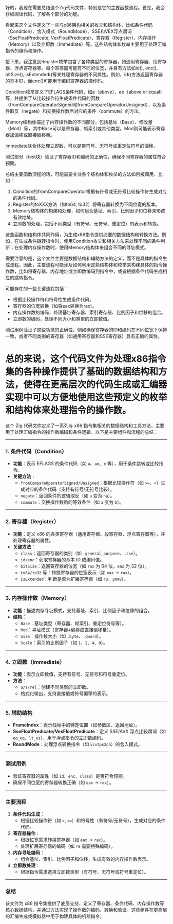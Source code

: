好的，我现在需要总结这个Zig代码文件，特别是它的主要函数流程。首先，我会仔细阅读代码，了解各个部分的功能。

看起来这个文件定义了一些与x86架构相关的枚举和结构体，比如条件代码（Condition）、舍入模式（RoundMode）、SSE和VEX浮点谓词（SseFloatPredicate, VexFloatPredicate）、寄存器（Register）、内存操作（Memory）以及立即数（Immediate）等。这些结构体和枚举主要用于处理汇编指令的编码和操作。

接下来，我注意到Register枚举包含了各种类型的寄存器，如通用寄存器、段寄存器、浮点寄存器等。每个寄存器可能有不同的位宽，并且有方法如id(), enc(), bitSize(), isExtended()等来处理寄存器的不同属性。例如，id()方法返回寄存器的基本ID，而enc()可能用于编码寄存器的操作码。

Condition枚举定义了EFLAGS条件代码，如a（above）、ae（above or equal）等，并提供了从比较操作符生成条件代码的函数（fromCompareOperatorSigned和fromCompareOperatorUnsigned），以及条件取反（negate）和交换操作数后对应的条件（commute）的方法。

Memory结构体描述了内存操作数的不同部分，包括基址（Base）、修改量（Mod）等，其中Base可以是寄存器、帧索引或其他类型。Mod则可能表示寄存器加偏移或直接偏移量。

Immediate联合体处理立即数，可以是带符号、无符号或重定位符号的偏移。

测试部分（test块）验证了寄存器ID和编码的正确性，确保不同寄存器的属性符合预期。

总结主要函数流程的话，可能需要关注各个结构体和枚举的方法如何被调用，比如：

1. Condition的fromCompareOperator根据有符号或无符号比较操作符生成对应的条件代码。
2. Register的toXXX方法（如to64, to32）将寄存器转换为不同位宽的版本。
3. Memory结构体的构建和处理，如何组合基址、索引、比例因子和位移来形成有效地址。
4. 立即数的处理，包括不同类型（有符号、无符号、重定位）的表示和转换。

这些函数和结构体共同作用，为生成x86指令提供必要的数据结构和转换方法。例如，在生成条件跳转指令时，使用Condition枚举和相关方法来处理不同的条件判断；在处理内存操作数时，使用Memory结构体来组合不同的寻址模式。

需要注意的是，这个文件主要是数据结构和辅助方法的定义，而不是具体的指令生成流程。因此，主要流程可能涉及如何利用这些结构体和枚举来构建具体的指令操作数，比如将寄存器、内存地址或立即数编码到指令中，或者根据条件代码生成相应的跳转指令。

可能存在的一些关键流程包括：

- 根据比较操作符和符号性生成条件代码。
- 寄存器的位宽转换（如将eax转换为rax）。
- 内存操作数的编码，处理基址寄存器、索引寄存器、比例因子和位移的组合。
- 立即数的编码，处理不同大小和类型的立即数值。

测试用例验证了这些功能的正确性，例如确保寄存器的ID和编码在不同位宽下保持一致，或者不同类别的寄存器（如通用寄存器和SSE寄存器）具有正确的属性。

总的来说，这个代码文件为处理x86指令集的各种操作提供了基础的数据结构和方法，使得在更高层次的代码生成或汇编器实现中可以方便地使用这些预定义的枚举和结构体来处理指令的操作数。
================================================
这个 Zig 代码文件定义了一系列与 x86 指令集相关的数据结构和工具方法，主要用于处理汇编指令的操作数编码和条件逻辑。以下是主要组件和流程的总结：

---

### **1. 条件代码（Condition）**
- **功能**：表示 EFLAGS 的条件代码（如 `a`、`ae`、`e` 等），用于条件跳转或比较指令。
- **关键方法**：
  - `fromCompareOperatorSigned/Unsigned`：根据比较操作符（如 `>=`、`<`）生成对应的条件代码（支持有符号/无符号比较）。
  - `negate`：返回条件的逻辑取反（如 `a` 变为 `na`）。
  - `commute`：交换操作数后的等效条件（如 `a` 变为 `b`）。

---

### **2. 寄存器（Register）**
- **功能**：定义 x86 的各类寄存器（通用寄存器、段寄存器、浮点寄存器等），并处理寄存器的属性。
- **关键方法**：
  - `class`：返回寄存器的类别（如 `.general_purpose`、`.sse`）。
  - `id/enc`：获取寄存器的基本 ID 或编码值。
  - `bitSize`：返回寄存器的位宽（如 `rax` 为 64 位，`eax` 为 32 位）。
  - `to64/to32` 等：转换寄存器的位宽表示（如 `eax` → `rax`）。
  - `isExtended`：判断是否为扩展寄存器（如 `r8`、`ymm8`）。

---

### **3. 内存操作数（Memory）**
- **功能**：描述内存寻址模式，支持基址、索引、比例因子和位移的组合。
- **结构**：
  - `Base`：基址类型（寄存器、帧索引、重定位符号等）。
  - `Mod`：寻址模式（寄存器+偏移或直接偏移量）。
  - `Size`：操作数大小（如 `.byte`、`.qword`）。
  - `Scale`：索引的比例因子（如 `1`、`2`、`4`、`8`）。

---

### **4. 立即数（Immediate）**
- **功能**：表示立即数值，支持有符号、无符号和符号重定位。
- **方法**：
  - `u/s/rel`：创建不同类型的立即数。
  - 格式化输出，支持直接值或符号偏移的表示。

---

### **5. 辅助结构**
- **FrameIndex**：表示栈帧中的特定位置（如参数区、返回地址）。
- **SseFloatPredicate/VexFloatPredicate**：定义 SSE/AVX 浮点比较谓词（如 `eq_oq`、`lt_os`），用于浮点指令的立即数编码。
- **RoundMode**：处理浮点转换指令（如 `vcvtps2ph`）的舍入模式。

---

### **测试用例**
- 验证寄存器的属性（如 `id`、`enc`、`class`）是否符合预期。
- 确保不同位宽的寄存器转换正确（如 `eax` → `rax`）。

---

### **主要流程**
1. **条件代码生成**：
   - 根据比较操作符（如 `>`, `<=`）和符号性（有符号/无符号），生成对应的条件代码。
2. **寄存器操作**：
   - 根据位宽需求转换寄存器（如 `eax` → `rax`）。
   - 处理扩展寄存器的编码（如 `r8` 需要特殊编码）。
3. **内存寻址编码**：
   - 组合基址、索引、比例因子和位移，生成有效的内存操作数表示。
4. **立即数处理**：
   - 根据指令需求选择立即数类型（有符号、无符号或符号重定位）。

---

### **总结**
该文件为 x86 指令集提供了底层支持，定义了寄存器、条件代码、内存操作数等核心数据结构，并通过方法实现了操作数的编码、转换和验证。这些组件在更高层的汇编生成或模拟器中用于构建具体的机器指令。